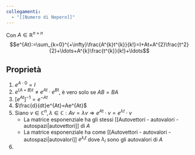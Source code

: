 ```yaml
---
collegamenti:
  - "[[Numero di Nepero]]"
---
```

 Con $A\in \mathbb{R}^{n\times n}$
$$e^{At}:=\sum_{k=0}^{+\infty}\frac{A^{k}t^{k}}{k!}=I+At+A^{2}\frac{t^2}{2}+\ldots+A^{k}\frac{t^{k}}{k!}+\ldots$$
## Proprietà
1) $e^{A\cdot 0}=I$ 
2) $e^{(A+B)t}\not = e^{At}\cdot e^{Bt}$, è vero solo se $AB=BA$ 
3) $[e^{At}]^{-1}=e^{-At}$
4) $\frac{d}{dt}e^{At}=Ae^{At}$
5) Siano $v\in \mathbb{C}^{n},\lambda \in \mathbb{C}:Av=\lambda v\Rightarrow e^{At}\cdot v=e^{\lambda t}\cdot v$
   - La matrice esponenziale ha gli stessi [[Autovettori - autovalori - autospazi|autovettori]] di $A$
   - La matrice esponenziale ha come [[Autovettori - autovalori - autospazi|autovalori]] $e^{\lambda_{i}t}$ dove $\lambda_{i}$ sono gli autovalori di $A$
6) 